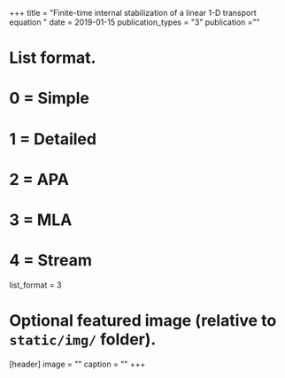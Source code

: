 +++
title = "Finite-time internal stabilization of a linear 1-D transport equation"
date = 2019-01-15
publication_types = "3"
publication =""

# List format.
#   0 = Simple
#   1 = Detailed
#   2 = APA
#   3 = MLA
#   4 = Stream
list_format = 3

# Optional featured image (relative to `static/img/` folder).
[header]
image = ""
caption = ""
+++
